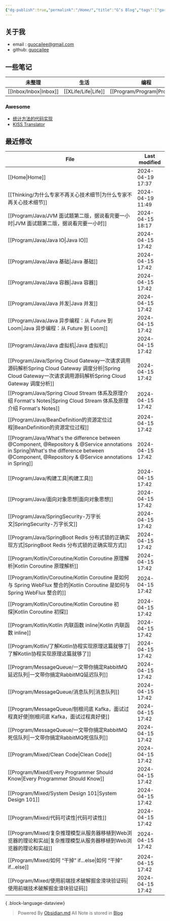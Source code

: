 ```yaml
---
{"dg-publish":true,"permalink":"/Home/","title":"G‘s Blog","tags":["gardenEntry"],"noteIcon":""}
---
```


## 关于我
* email : [guocailee@gmail.com](mailto:guocailee@gmail.com)
* github: [guocailee](https://github.com/guocailee)

## 一些笔记

| 未整理       | 生活       | 编程          | 思考           |
| --------- | -------- | ----------- | ------------ |
| [[Inbox/Inbox\|Inbox]] | [[XLife/Life\|Life]] | [[Program/Program\|Program]] | [[Thinking/Thinking\|Thinking]] |

### Awesome

- [统计方法的代码实现](https://github.com/fengdu78/lihang-code)
- [KISS Translator](https://github1s.com/fishjar/kiss-translator)

## 最近修改

| File                                                                                                                                                                                               | Last modified    |
| -------------------------------------------------------------------------------------------------------------------------------------------------------------------------------------------------- | ---------------- |
| [[Home\|Home]]                                                                                                                                                                                  | 2024-04-19 17:37 |
| [[Thinking/为什么专家不再关心技术细节\|为什么专家不再关心技术细节]]                                                                                                                                                       | 2024-04-19 11:49 |
| [[Program/Java/JVM 面试题第二版，据说看完要一小时\|JVM 面试题第二版，据说看完要一小时]]                                                                                                                                       | 2024-04-15 18:17 |
| [[Program/Java/Java IO\|Java IO]]                                                                                                                                                               | 2024-04-15 17:42 |
| [[Program/Java/Java 基础\|Java 基础]]                                                                                                                                                               | 2024-04-15 17:42 |
| [[Program/Java/Java 容器\|Java 容器]]                                                                                                                                                               | 2024-04-15 17:42 |
| [[Program/Java/Java 并发\|Java 并发]]                                                                                                                                                               | 2024-04-15 17:42 |
| [[Program/Java/Java 异步编程：从 Future 到 Loom\|Java 异步编程：从 Future 到 Loom]]                                                                                                                           | 2024-04-15 17:42 |
| [[Program/Java/Java 虚拟机\|Java 虚拟机]]                                                                                                                                                             | 2024-04-15 17:42 |
| [[Program/Java/Spring Cloud Gateway一次请求调用源码解析Spring Cloud Gateway 调度分析\|Spring Cloud Gateway一次请求调用源码解析Spring Cloud Gateway 调度分析]]                                                               | 2024-04-15 17:42 |
| [[Program/Java/Spring Cloud Stream 体系及原理介绍 Format's Notes\|Spring Cloud Stream 体系及原理介绍 Format's Notes]]                                                                                         | 2024-04-15 17:42 |
| [[Program/Java/BeanDefinition的资源定位过程\|BeanDefinition的资源定位过程]]                                                                                                                                   | 2024-04-15 17:42 |
| [[Program/Java/What's the difference between @Component, @Repository & @Service annotations in Spring\|What's the difference between @Component, @Repository & @Service annotations in Spring]] | 2024-04-15 17:42 |
| [[Program/Java/构建工具\|构建工具]]                                                                                                                                                                     | 2024-04-15 17:42 |
| [[Program/Java/面向对象思想\|面向对象思想]]                                                                                                                                                                 | 2024-04-15 17:42 |
| [[Program/Java/SpringSecurity-万字长文\|SpringSecurity-万字长文]]                                                                                                                                       | 2024-04-15 17:42 |
| [[Program/Java/SpringBoot Redis 分布式锁的正确实现方式\|SpringBoot Redis 分布式锁的正确实现方式]]                                                                                                                     | 2024-04-15 17:42 |
| [[Program/Kotlin/Coroutine/Kotlin Coroutine 原理解析\|Kotlin Coroutine 原理解析]]                                                                                                                       | 2024-04-15 17:42 |
| [[Program/Kotlin/Coroutine/Kotlin Coroutine 是如何与 Spring WebFlux 整合的\|Kotlin Coroutine 是如何与 Spring WebFlux 整合的]]                                                                                 | 2024-04-15 17:42 |
| [[Program/Kotlin/Coroutine/Kotlin Coroutine 初探\|Kotlin Coroutine 初探]]                                                                                                                           | 2024-04-15 17:42 |
| [[Program/Kotlin/Kotlin 内联函数 inline\|Kotlin 内联函数 inline]]                                                                                                                                       | 2024-04-15 17:42 |
| [[Program/Kotlin/了解Kotlin协程实现原理这篇就够了\|了解Kotlin协程实现原理这篇就够了]]                                                                                                                                     | 2024-04-15 17:42 |
| [[Program/MessageQueue/一文带你搞定RabbitMQ延迟队列\|一文带你搞定RabbitMQ延迟队列]]                                                                                                                                 | 2024-04-15 17:42 |
| [[Program/MessageQueue/消息队列\|消息队列]]                                                                                                                                                             | 2024-04-15 17:42 |
| [[Program/MessageQueue/刨根问底 Kafka，面试过程真好使\|刨根问底 Kafka，面试过程真好使]]                                                                                                                                 | 2024-04-15 17:42 |
| [[Program/MessageQueue/一文带你搞定RabbitMQ死信队列\|一文带你搞定RabbitMQ死信队列]]                                                                                                                                 | 2024-04-15 17:42 |
| [[Program/Mixed/Clean  Code\|Clean  Code]]                                                                                                                                                      | 2024-04-15 17:42 |
| [[Program/Mixed/Every Programmer Should Know\|Every Programmer Should Know]]                                                                                                                    | 2024-04-15 17:42 |
| [[Program/Mixed/System Design 101\|System Design 101]]                                                                                                                                          | 2024-04-15 17:42 |
| [[Program/Mixed/代码可读性\|代码可读性]]                                                                                                                                                                  | 2024-04-15 17:42 |
| [[Program/Mixed/复杂推理模型从服务器移植到Web浏览器的理论和实战\|复杂推理模型从服务器移植到Web浏览器的理论和实战]]                                                                                                                          | 2024-04-15 17:42 |
| [[Program/Mixed/如何 “干掉” if...else\|如何 “干掉” if...else]]                                                                                                                                          | 2024-04-15 17:42 |
| [[Program/Mixed/使用前端技术破解掘金滑块验证码\|使用前端技术破解掘金滑块验证码]]                                                                                                                                              | 2024-04-15 17:42 |

{ .block-language-dataview}



>Powered By [Obsidian.md](https://obsidian.md/)  All Note is stored in [Blog](https://github.com/guocailee/blog)